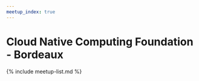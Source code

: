 ```yaml
---
meetup_index: true
---
```


# Cloud Native Computing Foundation - Bordeaux

{% include meetup-list.md %}